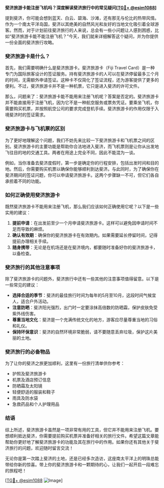 **斐济旅游卡能注册飞机吗？深度解读斐济旅行中的常见疑问[[TG💪+ @esim1088](https://t.me/s/esim1088)]**

提到斐济，你可能会想到蓝天、白云、碧海、沙滩，还有那无与伦比的热带风情。作为一个南太平洋岛国，斐济以其绝美的自然风光和友好的当地文化吸引着全球游客。然而，对于计划前往斐济旅行的人来说，总会有一些小问题让人感到困惑，比如“斐济旅游卡能不能注册飞机？”今天，我们就来详细解答这个疑问，并为你提供一份全面的斐济旅行攻略。

### 斐济旅游卡是什么？

首先，我们需要明确什么是斐济旅游卡。斐济旅游卡（Fiji Travel Card）是一种专门为国际旅客设计的签证服务。持有斐济旅游卡的人可以在斐济停留最多三个月的时间，无需额外申请签证。这种卡不仅简化了签证流程，还为游客提供了更多的便利。不过，斐济旅游卡并不是一种机票，它只是进入斐济的许可文件。

那么，问题来了：斐济旅游卡能不能用来注册飞机呢？答案是否定的。斐济旅游卡并不能直接用于注册飞机，因为它不是一种航空服务或票务凭证。要乘坐飞机，你需要购买机票，并按照航空公司的要求完成登机手续。斐济旅游卡的作用仅限于入境斐济时的签证需求。

### 斐济旅游卡与飞机票的区别

为了更好地理解这个问题，我们不妨先来比较一下斐济旅游卡和飞机票之间的区别。斐济旅游卡的主要功能是帮助你合法地进入斐济，而飞机票则是让你从出发地飞往目的地的交通工具。两者在用途上完全不同，因此不能混为一谈。

例如，当你准备去斐济度假时，第一步是确定你的行程安排，包括出发时间和目的地。然后，你需要购买机票以确保你能够顺利到达斐济。与此同时，为了确保你在斐济期间的签证问题，你可以申请斐济旅游卡。这两个步骤缺一不可，但它们各自承担着不同的功能。

### 如何正确使用斐济旅游卡

既然斐济旅游卡不能用来注册飞机，那么我们应该如何正确使用它呢？以下是一些实用的建议：

1. **提前申请**：在出发前至少一个月申请斐济旅游卡。这样可以避免因申请时间不足而导致的麻烦。
2. **确认有效期**：确保你的斐济旅游卡在有效期内。如果需要延长停留时间，记得提前办理相关手续。
3. **随身携带**：无论是在机场还是在斐济境内，都要随时准备好你的斐济旅游卡，以备检查。

### 斐济旅行的其他注意事项

除了斐济旅游卡的问题外，斐济旅行中还有一些其他的注意事项值得留意。以下是一些常见的建议：

- **选择合适的季节**：斐济的最佳旅行时间为每年的5月至10月，这段时间气候宜人，适合户外活动。
- **注意防晒**：斐济阳光强烈，出门时一定要涂抹高倍数的防晒霜，保护皮肤免受紫外线伤害。
- **尊重当地文化**：斐济是一个充满传统文化的地方，游客应尽量尊重当地的习俗和礼仪。
- **保持环保意识**：斐济的自然环境非常脆弱，请不要随意丢弃垃圾，保护这片美丽的土地。

### 斐济旅行的必备物品

为了让你的斐济之旅更加顺利，这里有一份旅行清单供你参考：

- 护照及斐济旅游卡
- 机票及酒店预订信息
- 防晒霜及太阳镜
- 轻便舒适的服装和鞋子
- 雨具及防水袋
- 急救药品和个人护理用品

### 结语

综上所述，斐济旅游卡虽然是一项非常有用的工具，但它并不能用来注册飞机。要想顺利抵达斐济，你需要提前购买机票并准备好相关的旅行文件。希望这篇文章能帮助你更好地了解斐济旅游卡的功能及其在旅行中的作用。如果你还有其他关于斐济旅行的问题，欢迎随时留言交流！

无论你是第一次踏上斐济的土地，还是已经多次造访，这座南太平洋上的明珠总能带给你新的惊喜。带上你的斐济旅游卡和一颗期待的心，让我们一起开启一段难忘的旅程吧！

[[TG💪+ @esim1088](https://t.me/s/esim1088) ![Image](https://i.postimg.cc/4NQfJmqS/Snipaste-2025-05-13-00-14-12.png)]